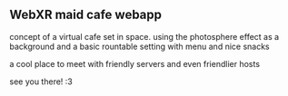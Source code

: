## WebXR maid cafe webapp

concept of a virtual cafe set in space. using the photosphere effect as a background and a basic rountable setting with menu and nice snacks

a cool place to meet with friendly servers and even friendlier hosts

see you there! :3
